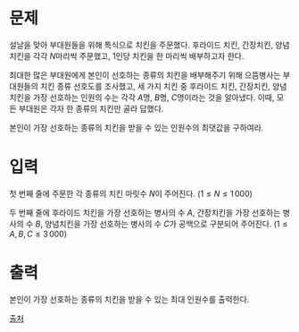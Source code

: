 # 문제

설날을 맞아 부대원들을 위해 특식으로 치킨을 주문했다. 후라이드 치킨, 간장치킨, 양념치킨을 각각 
$N$마리씩 주문했고, 
$1$인당 치킨을 한 마리씩 배부하고자 한다.

최대한 많은 부대원에게 본인이 선호하는 종류의 치킨을 배부해주기 위해 으뜸병사는 부대원들의 치킨 종류 선호도를 조사했고, 세 가지 치킨 중 후라이드 치킨, 간장치킨, 양념치킨을 가장 선호하는 인원의 수는 각각 
$A$명, 
$B$명, 
$C$명이라는 것을 알아냈다. 이때, 모든 부대원은 각자 한 종류의 치킨만 골라 답했다.

본인이 가장 선호하는 종류의 치킨을 받을 수 있는 인원수의 최댓값을 구하여라.

# 입력

첫 번째 줄에 주문한 각 종류의 치킨 마릿수 
$N$이 주어진다. 
$(1\leq N\leq 1\,000)$ 

두 번째 줄에 후라이드 치킨을 가장 선호하는 병사의 수 
$A$, 간장치킨을 가장 선호하는 병사의 수 
$B$, 양념치킨을 가장 선호하는 병사의 수 
$C$가 공백으로 구분되어 주어진다. 
$(1\leq A,B,C\leq 3\,000)$ 

# 출력

본인이 가장 선호하는 종류의 치킨을 받을 수 있는 최대 인원수를 출력한다.

[출처](https://www.acmicpc.net/problem/27110)
